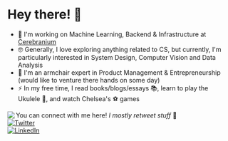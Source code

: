 # Hey there! 👋

- 🔭 I'm working on Machine Learning, Backend & Infrastructure at [Cerebranium](https://cerebranium.com/)
- 🤓 Generally, I love exploring anything related to CS, but currently, I'm particularly interested in System Design, Computer Vision and Data Analysis
- 🌱 I'm an armchair expert in Product Management & Entrepreneurship (would like to venture there hands on some day) 
- ⚡ In my free time, I read books/blogs/essays 📚, learn to play the Ukulele 🎸, and watch Chelsea's ⚽️ games

<img align="left" src="https://github-readme-stats.vercel.app/api?username=jaineil&hide_border=true&show_icons=true&theme=vision-friendly-dark&include_all_commits=true&count_private=true">

<!-- social media buttons --> 
You can connect with me here! _I mostly retweet stuff_ 🙂
<br>
[![Twitter][1.2]][1]
<br>
[![LinkedIn][2.2]][2]

<!-- icons with padding -->
[1.2]: https://img.shields.io/badge/twitter-%231DA1F2.svg?&style=for-the-badge&logo=twitter&logoColor=white
[2.2]: https://img.shields.io/badge/linkedin-%230077B5.svg?&style=for-the-badge&logo=linkedin&logoColor=white

<!-- social media links -->
[1]: https://twitter.com/_jaineil
[2]: https://www.linkedin.com/in/jaineil-mandavia-171176140/

